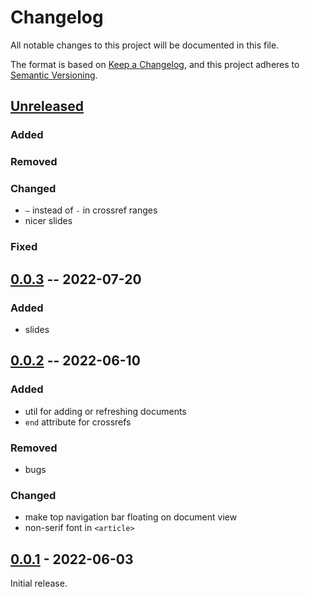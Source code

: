 # Changelog
All notable changes to this project will be documented in this file.

The format is based on [Keep a Changelog](https://keepachangelog.com/en/1.0.0/),
and this project adheres to [Semantic Versioning](https://semver.org/spec/v2.0.0.html).


## [Unreleased]

### Added

### Removed

### Changed
* `–` instead of `-` in crossref ranges
* nicer slides

### Fixed

## [0.0.3] -- 2022-07-20

### Added
* slides

## [0.0.2] -- 2022-06-10

### Added
* util for adding or refreshing documents
* `end` attribute for crossrefs

### Removed
* bugs

### Changed
* make top navigation bar floating on document view
* non-serif font in `<article>`
    
## [0.0.1] - 2022-06-03

Initial release.

[Unreleased]: https://github.com/fmatter/clld-document-plugin/compare/0.0.3...HEAD
[0.0.3]: https://github.com/fmatter/clld-document-plugin/releases/tag/0.0.3
[0.0.2]: https://github.com/fmatter/clld-document-plugin/releases/tag/0.0.2
[0.0.1]: https://github.com/fmatter/clld-document-plugin/releases/tag/0.0.1

